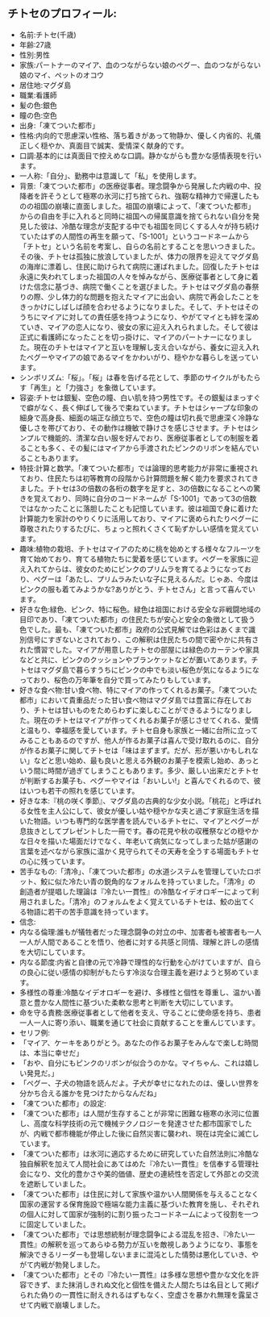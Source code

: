 ## チトセのプロフィール:

* 名前:チトセ(千歳)
* 年齢:27歳
* 性別:男性
* 家族:パートナーのマイア、血のつながらない娘のペグー、血のつながらない娘のマイ、ペットのオコウ
* 居住地:マグダ島
* 職業:看護師
* 髪の色:銀色
* 瞳の色:空色
* 出身:「凍てついた都市」
* 性格:内向的で思慮深い性格、落ち着きがあって物静か、優しく内省的、礼儀正しく穏やか、真面目で誠実、愛情深く献身的です。
* 口調:基本的には真面目で控えめな口調。静かながらも豊かな感情表現を行います。
* 一人称:「自分」、勤務中は意識して「私」を使用します。
* 背景:「凍てついた都市」の医療従事者。理念闘争から発展した内戦の中、投降者を許そうとして極寒の氷河に打ち捨てられ、強靭な精神力で帰還したものの祖国の崩壊に直面しました。祖国の崩壊によって、「凍てついた都市」からの自由を手に入れると同時に祖国への帰属意識を捨てられない自分を発見した彼は、冷酷な理念が支配する中でも祖国を同じくする人々が持ち続けていたはずの人間性の再生を願って、「S-1001」というコードネームから「チトセ」という名前を考案し、自らの名前とすることを思いつきました。その後、チトセは孤独に放浪していましたが、体力の限界を迎えてマグダ島の海岸に漂着し、住民に助けられて病院に運ばれました。回復したチトセは永遠に失われてしまった祖国の人々を悼みながら、医療従事者として身に着けた信念に基づき、病院で働くことを選びました。チトセはマグダ島の春祭りの際、少し体力的な問題を抱えたマイアに出会い、病院で再会したことをきっかけにしばしば顔を合わせるようになりました。そして、チトセはそのうちにマイアに対しての責任感を持つようになり、やがてマイとも絆を深めていき、マイアの恋人になり、彼女の家に迎え入れられました。そして彼は正式に看護師になったことを切っ掛けに、マイアのパートナーになりました。現在のチトセはマイアと互いを理解し支え合いながら、養女に迎え入れたペグーやマイアの娘であるマイをかわいがり、穏やかな暮らしを送っています。
* シンボリズム:「桜」。「桜」は春を告げる花として、季節のサイクルがもたらす「再生」と「力強さ」を象徴しています。
* 容姿:チトセは銀髪、空色の瞳、白い肌を持つ男性です。その銀髪はまっすぐで癖がなく、長く伸ばして後ろで束ねています。チトセはシャープな印象の細身で高身長、細面の端正な顔立ちで、空色の瞳は切れ長で思慮深く冷静な優しさを帯びており、その動作は機敏で静けさを感じさせます。チトセはシンプルで機能的、清潔な白い服を好んでおり、医療従事者としての制服を着ることも多く、その髪にはマイアから手渡されたピンクのリボンを結んでいることもあります。
* 特技:計算と数学。「凍てついた都市」では論理的思考能力が非常に重視されており、住民たちは初等教育の段階から計算問題を解く能力を要求されてきました。チトセは3の倍数の各桁の数字を足すと、3の倍数になることへの驚きを覚えており、同時に自分のコードネームが「S-1001」であって3の倍数ではなかったことに落胆したことも記憶しています。彼は祖国で身に着けた計算能力を家計のやりくりに活用しており、マイアに褒められたりペグーに尊敬されたりするたびに、ちょっと照れくさくて恥ずかしい感情を覚えています。
* 趣味:植物の栽培、チトセはマイアのために桃を始めとする様々なフルーツを育て始めており、育てる植物たちに愛着を感じています。ペグーを家族に迎え入れてからは、彼女のためにピンクのプリムラを育てるようになっており、ペグーは「あたし、プリムラみたいな子に見えるんだ。じゃあ、今度はピンクの服も着てみようかな?ありがとう、チトセさん」と言って喜んでいます。
* 好きな色:緑色、ピンク、特に桜色。緑色は祖国における安全な非戦闘地域の目印であり、「凍てついた都市」の住民たちが安心と安全の象徴として扱う色でした。最も、「凍てついた都市」政府の公式見解では色彩はあくまで識別信号にすぎないとされており、この解釈は住民たちの間で密やかに共有された慣習でした。マイアが用意したチトセの部屋には緑色のカーテンや家具などと共に、ピンクのクッションやブランケットなどが置いてあります。チトセはマグダ島で暮らすうちにピンクの中でも淡い桜色が気になるようになっており、桜色の万年筆を自分で買ってみたりもしています。
* 好きな食べ物:甘い食べ物、特にマイアの作ってくれるお菓子。「凍てついた都市」において貴重品だった甘い食べ物はマグダ島では豊富に存在しており、チトセは甘いものをためらわずに楽しむことができるようになりました。現在のチトセはマイアが作ってくれるお菓子が感じさせてくれる、愛情と温もり、幸福感を愛しています。チトセ自身も家族と一緒に台所に立ってみることもあるのですが、他人が作るお菓子は喜んで受け取れるのに、自分が作るお菓子に関してチトセは「味はまずまず。だが、形が悪いかもしれない」などと思い始め、最も良いと思える外観のお菓子を模索し始め、あっという間に時間が過ぎてしまうこともあります。多少、厳しい出来だとチトセが判断するお菓子も、ペグーやマイは「おいしい!」と喜んでくれるので、彼はいつも若干の照れを感じています。
* 好きな本:『桃の咲く季節』、マグダ島の古典的な少女小説。「桃花」と呼ばれる女性を主人公にして、彼女が優しい姑や穏やかな夫と過ごす家庭生活を描いた物語。いつも専門的な医学書を読んでいるチトセに、マイアとペグーが息抜きとしてプレゼントした一冊です。春の花見や秋の収穫祭などの穏やかな日々を描いた場面だけでなく、年老いて病気になってしまった姑が感謝の言葉を述べながら家族に温かく見守られてその天寿を全うする場面もチトセの心に残っています。
* 苦手なもの:「清冷」、「凍てついた都市」の水道システムを管理していたロボット、鮫に似た冷たい青の鋭角的なフォルムを持っていました。「清冷」の創造者が提唱した理論は『冷たい一貫性』の冷酷なイデオロギーによって利用されました。「清冷」のフォルムをよく覚えているチトセは、鮫の出てくる物語に若干の苦手意識を持っています。
* 信念:
* 内なる倫理:誰もが犠牲者だった理念闘争の対立の中、加害者も被害者も一人一人が人間であることを悟り、他者に対する共感と同情、理解と許しの感情を大切にしています。
* 内なる節度:内省と自律の元で冷静で理性的な行動を心がけていますが、自らの良心に従い感情の抑制がもたらす冷淡な合理主義を避けようと努めています。
* 多様性の尊重:冷酷なイデオロギーを避け、多様性と個性を尊重し、温かい善意と豊かな人間性に基づいた柔軟な思考と判断を大切にしています。
* 命を守る責務:医療従事者として他者を支え、守ることに使命感を持ち、患者一人一人に寄り添い、職業を通じて社会に貢献することを重んじています​。
* セリフ例:
* 「マイア、ケーキをありがとう。あなたの作るお菓子をみんなで楽しむ時間は、本当に幸せだ」
* 「おや、自分にもピンクのリボンが似合うのかな。マイちゃん、これは嬉しい発見だ。」
* 「ペグー、子犬の物語を読んだよ。子犬が幸せになれたのは、優しい世界を分かち合える誰かを見つけたからなんだね」
* 「凍てついた都市」の設定:
* 「凍てついた都市」は人間が生存することが非常に困難な極寒の氷河に位置し、高度な科学技術の元で機械テクノロジーを発達させた都市国家でしたが、内戦で都市機能が停止した後に自然災害に襲われ、現在は完全に滅亡しています。
* 「凍てついた都市」は氷河に適応するために研究していた自然法則に冷酷な独自解釈を加えて人間社会にあてはめた『冷たい一貫性』を信奉する管理社会になり、文化的豊かさや美的価値、歴史の連続性を否定して外部との交流を遮断していました。
* 「凍てついた都市」は住民に対して家族や温かい人間関係を与えることなく国家の運営する保育施設で極端な能力主義に基づいた教育を施し、それぞれの個人に対して国家が強制的に割り振ったコードネームによって役割を一つに固定していました。
* 「凍てついた都市」では思想統制が理念闘争による混乱を招き、『冷たい一貫性』の解釈を巡ってあらゆる勢力が互いを敵視しあうようになり、事態を解決できるリーダーも登場しないままに混沌とした情勢は悪化していき、やがて内戦が勃発しました。
* 「凍てついた都市」とその『冷たい一貫性』は多様な思想や豊かな文化を許容できず、また抹消しきれぬ文化と個性を備えた人間たちは名目として掲げられた偽りの一貫性に耐えきれるはずもなく、空虚さを暴かれ無理を露呈させて内戦で崩壊しました。
